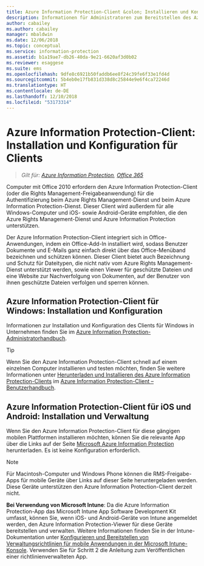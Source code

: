 ```yaml
---
title: Azure Information Protection-Client &colon; Installieren und Konfigurieren
description: Informationen für Administratoren zum Bereitstellen des Azure Information Protection-Clients auf Windows-Computern und mobilen Geräten.
author: cabailey
ms.author: cabailey
manager: mbaldwin
ms.date: 12/06/2018
ms.topic: conceptual
ms.service: information-protection
ms.assetid: b1a19ae7-db26-40da-9e21-6620af3d0b02
ms.reviewer: esaggese
ms.suite: ems
ms.openlocfilehash: 9dfe8c6921b50faddb6ee8f24c39fe6f33e1fd4d
ms.sourcegitcommit: 5b4eb0e17fb831d338d8c25844e9e6f4ca72246d
ms.translationtype: HT
ms.contentlocale: de-DE
ms.lasthandoff: 12/10/2018
ms.locfileid: "53173314"
---
```

# <a name="azure-information-protection-client-installation-and-configuration-for-clients"></a>Azure Information Protection-Client: Installation und Konfiguration für Clients

>*Gilt für: [Azure Information Protection](https://azure.microsoft.com/pricing/details/information-protection), [Office 365](https://download.microsoft.com/download/E/C/F/ECF42E71-4EC0-48FF-AA00-577AC14D5B5C/Azure_Information_Protection_licensing_datasheet_EN-US.pdf)*

Computer mit Office 2010 erfordern den Azure Information Protection-Client (oder die Rights Management-Freigabeanwendung) für die Authentifizierung beim Azure Rights Management-Dienst und beim Azure Information Protection-Dienst. Dieser Client wird außerdem für alle Windows-Computer und iOS- sowie Android-Geräte empfohlen, die den Azure Rights Management-Dienst und Azure Information Protection unterstützen. 

Der Azure Information Protection-Client integriert sich in Office-Anwendungen, indem ein Office-Add-In installiert wird, sodass Benutzer Dokumente und E-Mails ganz einfach direkt über das Office-Menüband bezeichnen und schützen können. Dieser Client bietet auch Bezeichnung und Schutz für Dateitypen, die nicht nativ vom Azure Rights Management-Dienst unterstützt werden, sowie einen Viewer für geschützte Dateien und eine Website zur Nachverfolgung von Dokumenten, auf der Benutzer von ihnen geschützte Dateien verfolgen und sperren können.

## <a name="the-azure-information-protection-client-for-windows-installation-and-configuration"></a>Azure Information Protection-Client für Windows: Installation und Konfiguration
Informationen zur Installation und Konfiguration des Clients für Windows in Unternehmen finden Sie im [Azure Information Protection-Administratorhandbuch](./rms-client/client-admin-guide.md).

> [!TIP]
> Wenn Sie den Azure Information Protection-Client schnell auf einem einzelnen Computer installieren und testen möchten, finden Sie weitere Informationen unter [Herunterladen und Installieren des Azure Information Protection-Clients](./rms-client/install-client-app.md) im [Azure Information Protection-Client – Benutzerhandbuch](./rms-client/client-user-guide.md).

## <a name="the-azure-information-protection-client-for-ios-and-android-installation-and-management"></a>Azure Information Protection-Client für iOS und Android: Installation und Verwaltung
Wenn Sie den Azure Information Protection-Client für diese gängigen mobilen Plattformen installieren möchten, können Sie die relevante App über die Links auf der Seite [Microsoft Azure Information Protection](https://go.microsoft.com/fwlink/?LinkId=303970) herunterladen. Es ist keine Konfiguration erforderlich.

> [!NOTE]
> Für Macintosh-Computer und Windows Phone können die RMS-Freigabe-Apps für mobile Geräte über Links auf dieser Seite heruntergeladen werden. Diese Geräte unterstützen den Azure Information Protection-Client derzeit nicht.

**Bei Verwendung von Microsoft Intune**: Da die Azure Information Protection-App das Microsoft Intune App Software Development Kit umfasst, können Sie, wenn iOS- und Android-Geräte von Intune angemeldet werden, den Azure Information Protection-Viewer für diese Geräte bereitstellen und verwalten. Weitere Informationen finden Sie in der Intune-Dokumentation unter [Konfigurieren und Bereitstellen von Verwaltungsrichtlinien für mobile Anwendungen in der Microsoft Intune-Konsole](/intune/deploy-use/configure-and-deploy-mobile-application-management-policies-in-the-microsoft-intune-console). Verwenden Sie für Schritt 2 die Anleitung zum Veröffentlichen einer richtlinienverwalteten App.



